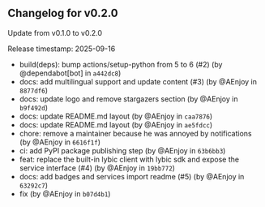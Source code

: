 ## Changelog for v0.2.0

Update from v0.1.0 to v0.2.0

Release timestamp: 2025-09-16

- build(deps): bump actions/setup-python from 5 to 6 (#2) (by @dependabot[bot] in `a442dc8`) 
- docs: add multilingual support and update content (#3) (by @AEnjoy in `8877df6`) 
- docs: update logo and remove stargazers section (by @AEnjoy in `b9f492d`) 
- docs: update README.md layout (by @AEnjoy in `caa7876`) 
- docs: update README.md layout (by @AEnjoy in `ae5fdcc`) 
- chore: remove a maintainer because he was annoyed by notifications (by @AEnjoy in `6616f1f`) 
- ci: add PyPI package publishing step (by @AEnjoy in `63b6bb3`) 
- feat: replace the built-in lybic client with lybic sdk and expose the service interface (#4) (by @AEnjoy in `19bb772`) 
- docs: add badges and services import readme (#5) (by @AEnjoy in `63292c7`) 
- fix (by @AEnjoy in `b07d4b1`) 
